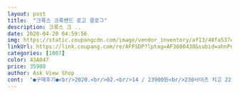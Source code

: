```yaml
---
layout: post 
title:  "크록스 크록밴드 로고 클로그" 
description: 크록스 크 ..
date: 2020-04-20 04:59:56 
img: https://static.coupangcdn.com/image/vendor_inventory/af13/48fa537ee6ccb7a7ef57ba7b57cb0c2419b26fbf0008b32a326ed5712929.jpg 
linkUrl: https://link.coupang.com/re/AFFSDP?lptag=AF3600438&subid=ahnPublicAsk&pageKey=1413377403&itemId=2450003864&vendorItemId=70443672437&traceid=V0-113-c26acdff20336b84 
categories: [1007] 
color: 43A047 
price: 35900 
author: Ask View Shop 
cont:  "●구매후기●<br/>2020.<br/>02.<br/>14 / 23900원<br/>230사이즈 치고 225사이즈로 나옴 발볼은 발가락부분은 넓게 나왔는데 길이가 좀 짧아요<br/>[구입날짜/가격]<br/>《도움이 돼요》한번 눌러주시길 부탁드려요♡<br/>강추입니다~~~<br/>골드박스 특가로 구입했어요<br/>그리고 크록스재질이 고무재질이라 예전에 바다에서 크록스 내팽계치고 놀다가 뜨거운햇빛에 쪼그라들더라구요 꼭 그늘에 보관하세여 한치수 작아짐 그래서 작년 신발은 양쪽사이즈중 한쪽만 쪼그라들어서 난감했던 기억이ㅋㅋㅋ 못신고 버림<br/>네이비색상에 영문로고도 이쁘고 사이즈 딱 맞네요<br/>사이즈는 딱 정사이즈 같아요<br/>생각보다 이쁜데 일반크록스에 비해 튼튼해서 무겁다고 할까요? 내년까지 신길려고 230사이즈 괜찮겠지 했는데 내년엔 작을듯요 그리고 크록스로고가 이번여름에 신으면 떨어질꺼같은 느낌적인느낌... <br/>.<br/>.<br/><br/>여름에 물가에 놀러가서 신어도 좋을꺼같네요<br/>열심히 작성한 제 후기가 도움이 되셨다면<br/>착화감은 말해뭐합니꽈~  편하고요<br/>초3아들이 230사이즈 신어서 여성용으로 구매했는데 디자인은 이쁨 내가 발사이즈가225사이즈인데 딱맞음<br/>초등학생 아들 주려고 샀는데 이쁘다며 마음에 들어합니다<br/>쿠팡 골드박스 고마워요:)<br/>특히 저처럼 발볼이 넓거나 두꺼우신 분들은 더 편하실거예요<br/>평범한 크록스보다 디자인이 깔끔하고 로고가 이쁘네요<br/>평상시 슬리퍼신듯이 편하게 신으려고 구매했네요<br/>" 
---
```

